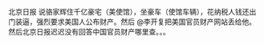北京日报 说骆家辉住千亿豪宅（美使馆），坐豪车（使馆车辆），花纳税人钱还出门装逼，强烈要求美国人公布财产。然后 @李开复把美国官员财产网站丢给他。然后北京日报迟迟没有回答中国官员财产哪里查。。。 ​​​​